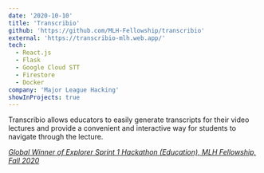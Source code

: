 ```yaml
---
date: '2020-10-10'
title: 'Transcribio'
github: 'https://github.com/MLH-Fellowship/transcribio'
external: 'https://transcribio-mlh.web.app/'
tech:
  - React.js
  - Flask
  - Google Cloud STT
  - Firestore
  - Docker
company: 'Major League Hacking'
showInProjects: true
---
```


Transcribio allows educators to easily generate transcripts for their video lectures and provide a convenient and interactive way for students to navigate through the lecture.

_[Global Winner of Explorer Sprint 1 Hackathon (Education), MLH Fellowship, Fall 2020](https://devpost.com/software/transcribio-frw50t)_
